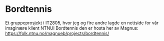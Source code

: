 # Bordtennis

Et gruppeprosjekt i IT2805, hvor jeg og fire andre lagde en nettside for vår imaginære klient NTNUI Bordtennis
den er hosta her av Magnus: https://folk.ntnu.no/magnueb/projects/bordtennis/
